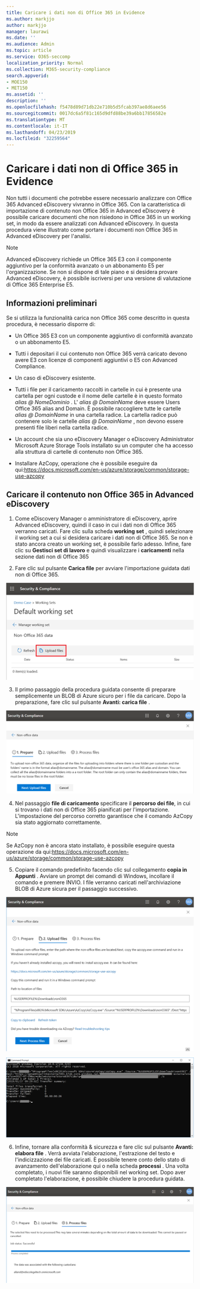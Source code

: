 ```yaml
---
title: Caricare i dati non di Office 365 in Evidence
ms.author: markjjo
author: markjjo
manager: laurawi
ms.date: ''
ms.audience: Admin
ms.topic: article
ms.service: O365-seccomp
localization_priority: Normal
ms.collection: M365-security-compliance
search.appverid:
- MOE150
- MET150
ms.assetid: ''
description: ''
ms.openlocfilehash: f5478d89d71db22e710b5d5fcab397ae8d6aee56
ms.sourcegitcommit: 0017dc6a5f81c165d9dfd88be39a6bb17856582e
ms.translationtype: MT
ms.contentlocale: it-IT
ms.lasthandoff: 04/23/2019
ms.locfileid: "32259564"
---
```

# <a name="load-non-office-365-data-into-evidence"></a>Caricare i dati non di Office 365 in Evidence

Non tutti i documenti che potrebbe essere necessario analizzare con Office 365 Advanced eDiscovery vivranno in Office 365. Con la caratteristica di importazione di contenuto non Office 365 in Advanced eDiscovery è possibile caricare documenti che non risiedono in Office 365 in un working set, in modo da essere analizzati con Advanced eDiscovery. In questa procedura viene illustrato come portare i documenti non Office 365 in Advanced eDiscovery per l'analisi.

>[!Note]
>Advanced eDiscovery richiede un Office 365 E3 con il componente aggiuntivo per la conformità avanzato o un abbonamento E5 per l'organizzazione. Se non si dispone di tale piano e si desidera provare Advanced eDiscovery, è possibile iscriversi per una versione di valutazione di Office 365 Enterprise E5.

## <a name="before-you-begin"></a>Informazioni preliminari
Se si utilizza la funzionalità carica non Office 365 come descritto in questa procedura, è necessario disporre di:

- Un Office 365 E3 con un componente aggiuntivo di conformità avanzato o un abbonamento E5.

- Tutti i depositari il cui contenuto non Office 365 verrà caricato devono avere E3 con licenze di componenti aggiuntivi o E5 con Advanced Compliance.

- Un caso di eDiscovery esistente.

- Tutti i file per il caricamento raccolti in cartelle in cui è presente una cartella per ogni custode e il nome delle cartelle è in questo formato *alias @ NomeDominio* . L' *alias @ DomainName* deve essere Users Office 365 alias and Domain. È possibile raccogliere tutte le cartelle *alias @ DomainName* in una cartella radice. La cartella radice può contenere solo le cartelle *alias @ DomainName* , non devono essere presenti file liberi nella cartella radice.

- Un account che sia uno eDiscovery Manager o eDiscovery Administrator Microsoft Azure Storage Tools installato su un computer che ha accesso alla struttura di cartelle di contenuto non Office 365.

- Installare AzCopy, operazione che è possibile eseguire da qui:https://docs.microsoft.com/en-us/azure/storage/common/storage-use-azcopy

## <a name="upload-non-office-365-content-into-advanced-ediscovery"></a>Caricare il contenuto non Office 365 in Advanced eDiscovery

1. Come eDiscovery Manager o amministratore di eDiscovery, aprire Advanced eDiscovery, quindi il caso in cui i dati non di Office 365 verranno caricati.  Fare clic sulla scheda **working set** , quindi selezionare il working set a cui si desidera caricare i dati non di Office 365.  Se non è stato ancora creato un working set, è possibile farlo adesso.  Infine, fare clic su **Gestisci set di lavoro** e quindi visualizzare i **caricamenti** nella sezione dati non di Office 365

2. Fare clic sul pulsante **Carica file** per avviare l'importazione guidata dati non di Office 365.

![Caricare file](../media/574f4059-4146-4058-9df3-ec97cf28d7c7.png)

3. Il primo passaggio della procedura guidata consente di preparare semplicemente un BLOB di Azure sicuro per i file da caricare.  Dopo la preparazione, fare clic sul pulsante **Avanti: carica file** .

![Importazione non Office 365-preparazione](../media/0670a347-a578-454a-9b3d-e70ef47aec57.png)
 
4. Nel passaggio **file di caricamento** specificare il **percorso dei file**, in cui si trovano i dati non di Office 365 pianificati per l'importazione.  L'impostazione del percorso corretto garantisce che il comando AzCopy sia stato aggiornato correttamente.

> [!NOTE]
> Se AzCopy non è ancora stato installato, è possibile eseguire questa operazione da qui:https://docs.microsoft.com/en-us/azure/storage/common/storage-use-azcopy

5. Copiare il comando predefinito facendo clic sul collegamento **copia in Appunti** . Avviare un prompt dei comandi di Windows, incollare il comando e premere INVIO.  I file verranno caricati nell'archiviazione BLOB di Azure sicura per il passaggio successivo.

![Importazione/caricamento di file non di Office 365](../media/3ea53b5d-7f9b-4dfc-ba63-90a38c14d41a.png)

![Non Office 365 Import-AzCopy](../media/504e2dbe-f36f-4f36-9b08-04aea85d8250.png)

6. Infine, tornare alla conformità & sicurezza e fare clic sul pulsante **Avanti: elabora file** .  Verrà avviata l'elaborazione, l'estrazione del testo e l'indicizzazione dei file caricati.  È possibile tenere conto dello stato di avanzamento dell'elaborazione qui o nella scheda **processi** .  Una volta completato, i nuovi file saranno disponibili nel working set.  Dopo aver completato l'elaborazione, è possibile chiudere la procedura guidata.

![File del processo di importazione non Office 365](../media/218b1545-416a-4a9f-9b25-3b70e8508f67.png)

